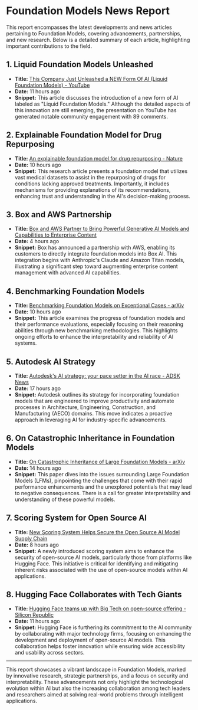 # Foundation Models News Report

This report encompasses the latest developments and news articles pertaining to Foundation Models, covering advancements, partnerships, and new research. Below is a detailed summary of each article, highlighting important contributions to the field.

## 1. **Liquid Foundation Models Unleashed**
- **Title:** [This Company Just Unleashed a NEW Form Of AI (Liquid Foundation Models) - YouTube](https://www.youtube.com/watch?v=FsFvDHSgG_s)
- **Date:** 11 hours ago
- **Snippet:** This article discusses the introduction of a new form of AI labeled as "Liquid Foundation Models." Although the detailed aspects of this innovation are still emerging, the presentation on YouTube has generated notable community engagement with 89 comments.

## 2. **Explainable Foundation Model for Drug Repurposing**
- **Title:** [An explainable foundation model for drug repurposing - Nature](https://www.nature.com/articles/s41591-024-03333-8)
- **Date:** 10 hours ago
- **Snippet:** This research article presents a foundation model that utilizes vast medical datasets to assist in the repurposing of drugs for conditions lacking approved treatments. Importantly, it includes mechanisms for providing explanations of its recommendations, enhancing trust and understanding in the AI's decision-making process.

## 3. **Box and AWS Partnership**
- **Title:** [Box and AWS Partner to Bring Powerful Generative AI Models and Capabilities to Enterprise Content](https://press.aboutamazon.com/2024/10/box-and-aws-partner-to-bring-powerful-generative-ai-models-and-capabilities-to-enterprise-content)
- **Date:** 4 hours ago
- **Snippet:** Box has announced a partnership with AWS, enabling its customers to directly integrate foundation models into Box AI. This integration begins with Anthropic's Claude and Amazon Titan models, illustrating a significant step toward augmenting enterprise content management with advanced AI capabilities.

## 4. **Benchmarking Foundation Models**
- **Title:** [Benchmarking Foundation Models on Exceptional Cases - arXiv](https://arxiv.org/abs/2410.18001)
- **Date:** 10 hours ago
- **Snippet:** This article examines the progress of foundation models and their performance evaluations, especially focusing on their reasoning abilities through new benchmarking methodologies. This highlights ongoing efforts to enhance the interpretability and reliability of AI systems.

## 5. **Autodesk AI Strategy**
- **Title:** [Autodesk's AI strategy: your pace setter in the AI race - ADSK News](https://adsknews.autodesk.com/en/views/autodesk-ai-strategy/)
- **Date:** 17 hours ago
- **Snippet:** Autodesk outlines its strategy for incorporating foundation models that are engineered to improve productivity and automate processes in Architecture, Engineering, Construction, and Manufacturing (AECO) domains. This move indicates a proactive approach in leveraging AI for industry-specific advancements.

## 6. **On Catastrophic Inheritance in Foundation Models**
- **Title:** [On Catastrophic Inheritance of Large Foundation Models - arXiv](https://arxiv.org/html/2402.01909v2)
- **Date:** 14 hours ago
- **Snippet:** This paper dives into the issues surrounding Large Foundation Models (LFMs), pinpointing the challenges that come with their rapid performance enhancements and the unexplored potentials that may lead to negative consequences. There is a call for greater interpretability and understanding of these powerful models.

## 7. **Scoring System for Open Source AI**
- **Title:** [New Scoring System Helps Secure the Open Source AI Model Supply Chain](https://www.securityweek.com/new-scoring-system-helps-secure-the-open-source-ai-model-supply-chain/)
- **Date:** 8 hours ago
- **Snippet:** A newly introduced scoring system aims to enhance the security of open-source AI models, particularly those from platforms like Hugging Face. This initiative is critical for identifying and mitigating inherent risks associated with the use of open-source models within AI applications.

## 8. **Hugging Face Collaborates with Tech Giants**
- **Title:** [Hugging Face teams up with Big Tech on open-source offering - Silicon Republic](https://www.siliconrepublic.com/machines/hugging-face-open-source-ai-models-development)
- **Date:** 11 hours ago
- **Snippet:** Hugging Face is furthering its commitment to the AI community by collaborating with major technology firms, focusing on enhancing the development and deployment of open-source AI models. This collaboration helps foster innovation while ensuring wide accessibility and usability across sectors.

---

This report showcases a vibrant landscape in Foundation Models, marked by innovative research, strategic partnerships, and a focus on security and interpretability. These advancements not only highlight the technological evolution within AI but also the increasing collaboration among tech leaders and researchers aimed at solving real-world problems through intelligent applications.